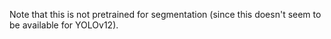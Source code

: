 Note that this is not pretrained for segmentation (since this doesn't seem to be available for YOLOv12).
